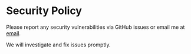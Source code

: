 # Security Policy

Please report any security vulnerabilities via GitHub issues or email me at [email](mailto:gunasheelan208@gmail.com).

We will investigate and fix issues promptly.
